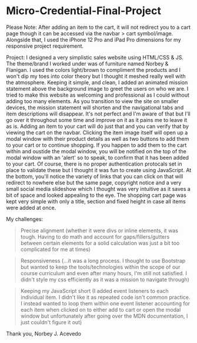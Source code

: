 # Micro-Credential-Final-Project

Please Note: After adding an item to the cart, it will not redirect you to a cart page though it can be accessed via the navbar > cart symbol/image. Alongside that, I used the iPhone 12 Pro and iPad Pro dimensions for my responsive project requirement.

Project:
I designed a very simplistic sales website using HTML/CSS & JS. The theme/brand I worked under was of furniture named Norbey & Flanigan. I used the colors light/brown to compliment the products and I won't dip my toes into color theory but I thought it meshed really well with the atmosphere. Keeping it simple, and clean, I added an animated mission statement above the background image to greet the users on who we are. I tried to make this website as welcoming and professional as I could without adding too many elements. As you transition to view the site on smaller devices, the mission statement will shorten and the navigational tabs and item descriptions will disappear. It's not perfect and I'm aware of that but I'll go over it throughout some time and improve on it as it pains me to leave it as is. Adding an item to your cart will do just that and you can verify that by viewing the cart on the navbar. Clicking the item image itself will open up a modal window with their product details as well as two buttons to add them to your cart or to continue shopping. If you happen to add them to the cart within and oustide the modal window, you will be notified on the top of the modal window with an 'alert' so to speak, to confirm that it has been added to your cart. Of course, there is no proper authentication protocals set in place to validate these but I thought it was fun to create using JavaScript. At the bottom, you'll notice the variety of links that you can click on that will redirect to nowhere else but the same page, copyright notice and a very small social media slideshow which I thought was very intuitive as it saves a bit of space and looked appealing to the eye. The shopping cart page was kept very simple with only a title, section and fixed height in case all items were added at once.



My challenges:

> Precise alignment (whether it were divs or inline elements, it was tough. Having to do math and account for gaps/fillers/gutters between certain elements for a solid calculation was just a bit too complicated for me at times)

> Responsiveness (...it was a long process. I thought to use Bootstrap but wanted to keep the tools/technologies within the scope of our course curriculum and even after many hours, I'm still not satisfied. I didn't style my css efficiently as it was a mission to navigate through)

> Keeping my JavaScript short (I added event listeners to each individual item. I didn't like it as repeated code isn't common practice. I instead wanted to loop them within one event listener accounting for each item when clicked on to either add to cart or open the modal window but unfortunately after going over the MDN documentation, I just couldn't figure it out)

Thank you,
Norbey J. Acevedo
